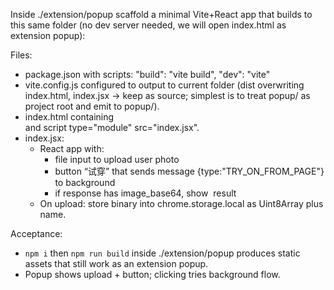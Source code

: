 Inside ./extension/popup scaffold a minimal Vite+React app that builds to this same folder (no dev server needed, we will open index.html as extension popup):

Files:

- package.json with scripts:
  "build": "vite build",
  "dev": "vite"
- vite.config.js configured to output to current folder (dist overwriting index.html, index.jsx -> keep as source; simplest is to treat popup/ as project root and emit to popup/).
- index.html containing <div id="root"></div> and script type="module" src="index.jsx".
- index.jsx:
  - React app with:
    - file input to upload user photo
    - button “试穿” that sends message {type:"TRY_ON_FROM_PAGE"} to background
    - if response has image_base64, show <img> result
  - On upload: store binary into chrome.storage.local as Uint8Array plus name.

Acceptance:

- `npm i` then `npm run build` inside ./extension/popup produces static assets that still work as an extension popup.
- Popup shows upload + button; clicking tries background flow.
